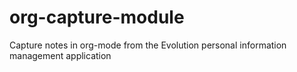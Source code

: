 # org-capture-module
Capture notes in org-mode from the Evolution personal information management application
